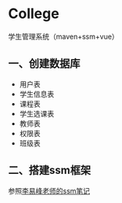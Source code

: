 # College
学生管理系统（maven+ssm+vue）
## 一、创建数据库
- 用户表
- 学生信息表 
- 课程表
- 学生选课表
- 教师表 
- 权限表 
- 班级表
## 二、搭建ssm框架
参照[李易峰老师的ssm笔记](https://github.com/liyifeng1994/ssm)
